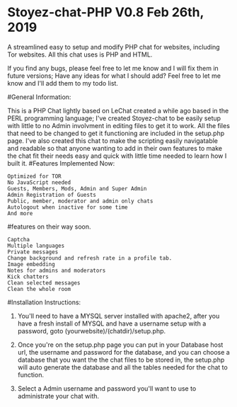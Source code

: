 # Stoyez-chat-PHP V0.8 Feb 26th, 2019
A streamlined easy to setup and modify PHP chat for websites, including Tor websites. All this chat uses is PHP and HTML.

If you find any bugs, please feel free to let me know and I will fix them in future versions; Have any ideas for what I should add? Feel free to let me know and I'll add them to my todo list.

#General Information:

This is a PHP Chat lightly based on LeChat created a while ago based in the PERL programming language; I've created Stoyez-chat to be easily setup with little to no Admin involvment in editing files to get it to work. All the files that need to be changed to get it functioning are included in the setup.php page. I've also created this chat to make the scripting easily navigatable and readable so that anyone wanting to add in their own features to make the chat fit their needs easy and quick with little time needed to learn how I built it.
#Features Implemented Now:

    Optimized for TOR
    No JavaScript needed
    Guests, Members, Mods, Admin and Super Admin
    Admin Registration of Guests
    Public, member, moderator and admin only chats
    Autologout when inactive for some time
    And more

#features on their way soon.
    
    Captcha
    Multiple languages
    Private messages
    Change background and refresh rate in a profile tab.
    Image embedding
    Notes for admins and moderators
    Kick chatters
    Clean selected messages
    Clean the whole room

#Installation Instructions:

1. You'll need to have a MYSQL server installed with apache2, after you have a fresh install of MYSQL and have a username setup with a password, goto (yourwebsite)/(chatdir)/setup.php.

2. Once you're on the setup.php page you can put in your Database host url, the username and password for the database, and you can choose a database that you want the the chat files to be stored in, the setup.php will auto generate the database and all the tables needed for the chat to function.

3. Select a Admin username and password you'll want to use to administrate your chat with.
